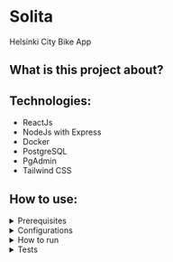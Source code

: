 # Solita
Helsinki City Bike App

## What is this project about?

## Technologies:

* ReactJs
* NodeJs with Express
* Docker
* PostgreSQL
* PgAdmin
* Tailwind CSS

## How to use:

<details>
	<summary>Prerequisites</summary>

* You must have Docker installed and running on your computer:
https://docs.docker.com/get-docker/

</details>


<details>
	<summary>Configurations</summary>

* Rename 'SOLITAenv' file in server folder to '.env'
	* Change POSTGRES_USER, POSTGRES_PASSWORD, PGADMIN_DEFAULT_EMAIL and PGADMIN_DEFAULT_PASSWORD to whatever you want
* Change the "Username" in db/servers.json file to same than your POSTGRES_USER in your .env file
* Insert your Google Maps Api Key in FRONTENV file in your client folder and rename 'FRONTENV' to '.env'
	
<details>
	<summary> To obtain a Google Maps API key, you need to follow these steps: </summary>
	
* Go to the Google Cloud Console (https://console.cloud.google.com/).
* If you don't have a project yet, create one by clicking the "Select a Project" dropdown menu and then clicking the "New Project" button.
* Once you have a project, click on the project name to go to the project dashboard.
* In the left sidebar, click on "APIs & Services" and then "Credentials."
* On the Credentials page, click on "Create credentials" and select "API key."
* Copy the API key from the "API keys" section.
* Note that you may need to enable the Google Maps API for your project before you can create an API key. You can do this by clicking on the "Library" tab in the "APIs & Services" section and searching for the Google Maps API you want to use (e.g. "Maps JavaScript API," "Places API," etc.). Once you find the API, click on it and then click the "Enable" button.
	</details>

Also, keep in mind that some APIs may require billing information and a payment method to be set up before you can use them.
* Unzip all the .zip files in db/journey_data folder to the same folder
</details>

<details>
	<summary>How to run</summary>

* Open terminal in to the projects root folder and: 'docker-compose up' and wait a couple of minutes that everything is up and running.
* Open your browser and:
	* Frontend: http://localhost:3000
	* Backend: http://localhost:3001
	* Database: http://localhost:8080
		* Login to pgAdmin with your credentials (email and password from your .env file)
		* Tables are in: Server Group 1 => myProject => Schemas => public => Tables

</details>

<details>
	<summary>Tests</summary>

## Using Cypress for end to end testing for this project
### First have the app up and running
* Running Cypress on the background
	* Open new terminal in the frontend folder => npm run cypress:open
	* New window pops up. Choose E2E Testing => Choose your browser (I suggest Chrome) => run the tests by clicking test file
### Or
* Running all the tests at once
	* Open new terminal in the frontend folder => npm run test:e2e

</details>
